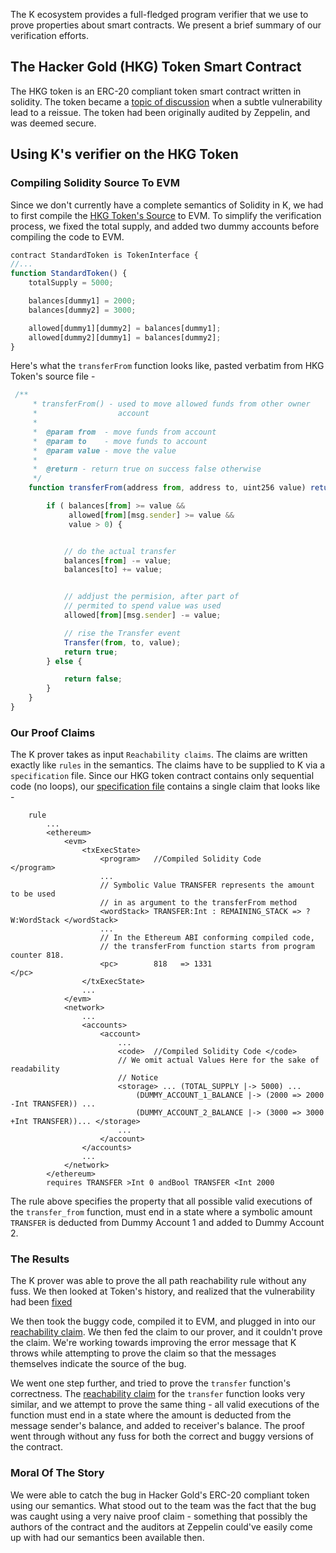 The K ecosystem provides a full-fledged program verifier that we use to prove properties about smart contracts.
We present a brief summary of our verification efforts.

The Hacker Gold (HKG) Token Smart Contract
------------------------------------------

The HKG token is an ERC-20 compliant token smart contract written in solidity.
The token became a [topic of discussion](https://www.ethnews.com/ethercamps-hkg-token-has-a-bug-and-needs-to-be-reissued)
when a subtle vulnerability lead to a reissue. The token had been originally
audited by Zeppelin, and was deemed secure.

## Using K's verifier on the HKG Token

### Compiling Solidity Source To EVM

Since we don't currently have a complete semantics of
Solidity in K, we had to first compile the [HKG Token's Source](https://github.com/ether-camp/virtual-accelerator/blob/master/contracts/StandardToken.sol)
to EVM. To simplify the verification process, we fixed the total supply, and added two dummy accounts before compiling the code to EVM.
```javascript
contract StandardToken is TokenInterface {
//...
function StandardToken() {
    totalSupply = 5000;

    balances[dummy1] = 2000;
    balances[dummy2] = 3000;

    allowed[dummy1][dummy2] = balances[dummy1];
    allowed[dummy2][dummy1] = balances[dummy2];
}

```
Here's what the `transferFrom` function looks like, pasted verbatim from HKG Token's source file -
```javascript
 /**
     * transferFrom() - used to move allowed funds from other owner
     *                  account
     *
     *  @param from  - move funds from account
     *  @param to    - move funds to account
     *  @param value - move the value
     *
     *  @return - return true on success false otherwise
     */
    function transferFrom(address from, address to, uint256 value) returns (bool success) {

        if ( balances[from] >= value &&
             allowed[from][msg.sender] >= value &&
             value > 0) {


            // do the actual transfer
            balances[from] -= value;
            balances[to] += value;


            // addjust the permision, after part of
            // permited to spend value was used
            allowed[from][msg.sender] -= value;

            // rise the Transfer event
            Transfer(from, to, value);
            return true;
        } else {

            return false;
        }
    }
}
```

### Our Proof Claims

The K prover takes as input `Reachability claims`. The claims
are written exactly like `rules` in the semantics. The claims
have to be supplied to K via a `specification` file. Since our
HKG token contract contains only sequential code (no loops), our
[specification file](token-correct-transfer-from-spec.k) contains a
single claim that looks like -

```
    rule
        ...
        <ethereum>
            <evm>
                <txExecState>
                    <program>   //Compiled Solidity Code                       </program>
                    ...
                    // Symbolic Value TRANSFER represents the amount to be used
                    // in as argument to the transferFrom method
                    <wordStack> TRANSFER:Int : REMAINING_STACK => ?W:WordStack </wordStack>
                    ...
                    // In the Ethereum ABI conforming compiled code,
                    // the transferFrom function starts from program counter 818.
                    <pc>        818   => 1331                                  </pc>
                </txExecState>
                ...
            </evm>
            <network>
                ...
                <accounts>
                    <account>
                        ...
                        <code>  //Compiled Solidity Code </code>
                        // We omit actual Values Here for the sake of readability
                        // Notice
                        <storage> ... (TOTAL_SUPPLY |-> 5000) ...
                            (DUMMY_ACCOUNT_1_BALANCE |-> (2000 => 2000 -Int TRANSFER)) ...
                            (DUMMY_ACCOUNT_2_BALANCE |-> (3000 => 3000 +Int TRANSFER))... </storage>
                        ...
                    </account>
                </accounts>
                ...
            </network>
        </ethereum>
        requires TRANSFER >Int 0 andBool TRANSFER <Int 2000
```

The rule above specifies the property that all possible valid executions of the `transfer_from` function, must end
in a state where a symbolic amount `TRANSFER` is deducted from Dummy Account 1 and added to Dummy Account 2.


### The Results
The K prover was able to prove the all path reachability rule without any fuss. We then looked at Token's history,
and realized that the vulnerability had been [fixed](https://github.com/ether-camp/virtual-accelerator/commit/78920651dff0ac0e13101e17842e54f73ee46633)

We then took the buggy code, compiled it to EVM, and plugged in into our [reachability claim](token-buggy-spec.k).
We then fed the claim to our prover, and it couldn't prove the claim. We're working towards
improving the error message that K throws while attempting to prove the claim so that
the messages themselves indicate the source of the bug.

We went one step further, and tried to prove the `transfer` function's correctness. The [reachability claim](token-correct-transfer-spec.k)
for the `transfer` function looks very similar, and we attempt to prove the same thing - all valid executions
of the function must end in a state where the amount is deducted from the message sender's balance, and added to
receiver's balance. The proof went through without any fuss for both the correct and buggy versions of the contract.

### Moral Of The Story
We were able to catch the bug in Hacker Gold's ERC-20 compliant token using our semantics. What stood out to the
team was the fact that the bug was caught using a very naive proof claim - something that possibly the authors of the
contract and the auditors at Zeppelin could've easily come up with had our semantics been available then.

